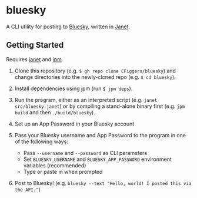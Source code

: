 # bluesky

A CLI utility for posting to [Bluesky](https://bsky.app), written in [Janet](https://github.com/janet-lang/janet).

## Getting Started 

Requires [janet](https://www.janet-lang.org) and [jpm](https://github.com/janet-lang/jpm).

1. Clone this repository (e.g. `$ gh repo clone CFiggers/bluesky`) and change directories into the newly-cloned repo (e.g. `$ cd bluesky`).

2. Install dependencies using jpm (run `$ jpm deps`).

3. Run the program, either as an interpreted script (e.g. `janet src/bluesky.janet`) or by compiling a stand-alone binary first (e.g. `jpm build` and then `./build/bluesky`).

4. Set up an App Password in your Bluesky account

5. Pass your Bluesky username and App Password to the program in one of the following ways:
   - Pass `--username` and `--password` as CLI parameters
   - Set `BLUESKY_USERNAME` and `BLUESKY_APP_PASSWORD` environment variables (recommended)
   - Type or paste in when prompted 

6. Post to Bluesky! (e.g. `bluesky --text "Hello, world! I posted this via the API."`)
